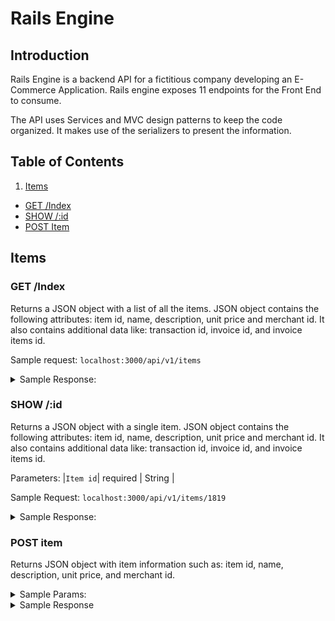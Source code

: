 # Rails Engine

## Introduction

Rails Engine is a backend API for a fictitious company developing an E-Commerce Application. Rails engine exposes 11 endpoints for the Front End to consume.

The API uses Services and MVC design patterns to keep the code organized. It makes use of the serializers to present the information. 

## Table of Contents
1. [Items](#items) 
 - [GET /Index](#get-/index)
 - [SHOW /:id](#show-/:id)
 - [POST Item](#post-item)

## Items
### GET /Index

Returns a JSON object with a list of all the items. JSON object contains the following attributes: item id, name, description, unit price and merchant id. 
It also contains additional data like: transaction id, invoice id, and invoice items id.

Sample request: `localhost:3000/api/v1/items`

<details>
  <summary> Sample Response: </summary>
 
 ```json
  {
    "data": [
        {
            "id": "1819",
            "type": "item",
            "attributes": {
                "id": 1819,
                "name": "Item Veritatis Asperiores",
                "description": "Enim est voluptates minus. Repellat ut labore eos eum omnis autem earum. Voluptatibus ratione sed voluptas sunt illum.",
                "unit_price": 516.09,
                "merchant_id": 75
            },
            "relationships": {
                "merchant": {
                    "data": {
                        "id": "75",
                        "type": "merchant"
                    }
                },
                "invoice_items": {
                    "data": [
                        {
                            "id": "8755",
                            "type": "invoice_item"
                        }
                    ]
                },
                "invoices": {
                    "data": [
                        {
                            "id": "1980",
                            "type": "invoice"
                        }
                    ]
                },
                "transactions": {
                    "data": [
                        {
                            "id": "2293",
                            "type": "transaction"
                        },
                        {
                            "id": "2294",
                            "type": "transaction"
                        }
                    ]
                }
            }
        }
    ]
 }
 ```
</details>

### SHOW /:id

Returns a JSON object with a single item. JSON object contains the following attributes: item id, name, description, unit price and merchant id. 
It also contains additional data like: transaction id, invoice id, and invoice items id.

Parameters:
|`Item id`| required | String |

Sample Request: `localhost:3000/api/v1/items/1819`

<details>
  <summary> Sample Response: </summary>
 
 ```json
  {
    "data": [
        {
            "id": "1819",
            "type": "item",
            "attributes": {
                "id": 1819,
                "name": "Item Veritatis Asperiores",
                "description": "Enim est voluptates minus. Repellat ut labore eos eum omnis autem earum. Voluptatibus ratione sed voluptas sunt illum.",
                "unit_price": 516.09,
                "merchant_id": 75
            },
            "relationships": {
                "merchant": {
                    "data": {
                        "id": "75",
                        "type": "merchant"
                    }
                },
                "invoice_items": {
                    "data": [
                        {
                            "id": "8755",
                            "type": "invoice_item"
                        }
                    ]
                },
                "invoices": {
                    "data": [
                        {
                            "id": "1980",
                            "type": "invoice"
                        }
                    ]
                },
                "transactions": {
                    "data": [
                        {
                            "id": "2293",
                            "type": "transaction"
                        },
                        {
                            "id": "2294",
                            "type": "transaction"
                        }
                    ]
                }
            }
        }
    ]
 }
 ```
</details>

### POST item

Returns JSON object with item information such as: item id, name, description, unit price, and merchant id.

<details>
  <summary> Sample Params: </summary>
  
  ```json
  name: new item
  description: lorem ipsum
  unit_price: 15.00
  merchant_id: 10
  ```  
</details>

<details>
  <summary> Sample Response </Summary>
  
  ```json
  {
    "data": {
        "id": "2484",
        "type": "item",
        "attributes": {
            "id": 2484,
            "name": "new item",
            "description": "lorem ipsum",
            "unit_price": 15.0,
            "merchant_id": 10
        },
        "relationships": {
            "merchant": {
                "data": {
                    "id": "10",
                    "type": "merchant"
                }
            },
            "invoice_items": {
                "data": []
            },
            "invoices": {
                "data": []
            },
            "transactions": {
                "data": []
            }
        }
    }
}
  ```
</details>





